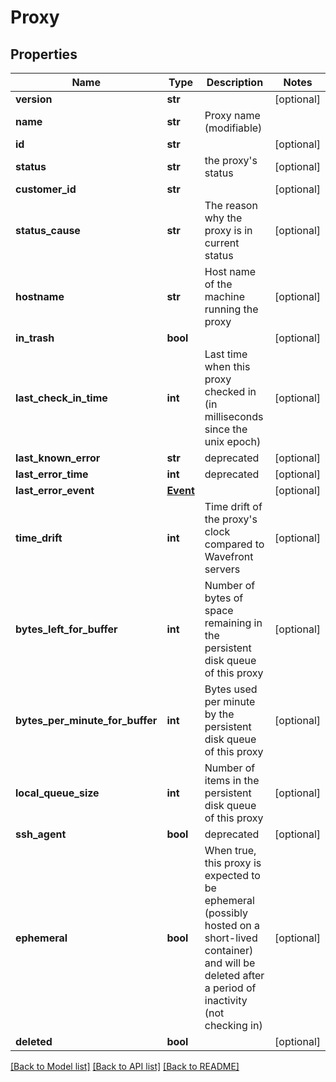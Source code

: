 # Proxy

## Properties
Name | Type | Description | Notes
------------ | ------------- | ------------- | -------------
**version** | **str** |  | [optional] 
**name** | **str** | Proxy name (modifiable) | 
**id** | **str** |  | [optional] 
**status** | **str** | the proxy&#39;s status | [optional] 
**customer_id** | **str** |  | [optional] 
**status_cause** | **str** | The reason why the proxy is in current status | [optional] 
**hostname** | **str** | Host name of the machine running the proxy | [optional] 
**in_trash** | **bool** |  | [optional] 
**last_check_in_time** | **int** | Last time when this proxy checked in (in milliseconds since the unix epoch) | [optional] 
**last_known_error** | **str** | deprecated | [optional] 
**last_error_time** | **int** | deprecated | [optional] 
**last_error_event** | [**Event**](Event.md) |  | [optional] 
**time_drift** | **int** | Time drift of the proxy&#39;s clock compared to Wavefront servers | [optional] 
**bytes_left_for_buffer** | **int** | Number of bytes of space remaining in the persistent disk queue of this proxy | [optional] 
**bytes_per_minute_for_buffer** | **int** | Bytes used per minute by the persistent disk queue of this proxy | [optional] 
**local_queue_size** | **int** | Number of items in the persistent disk queue of this proxy | [optional] 
**ssh_agent** | **bool** | deprecated | [optional] 
**ephemeral** | **bool** | When true, this proxy is expected to be ephemeral (possibly hosted on a short-lived container) and will be deleted after a period of inactivity (not checking in) | [optional] 
**deleted** | **bool** |  | [optional] 

[[Back to Model list]](../README.md#documentation-for-models) [[Back to API list]](../README.md#documentation-for-api-endpoints) [[Back to README]](../README.md)


